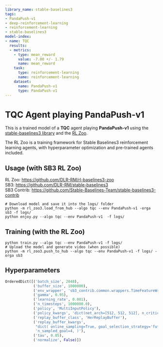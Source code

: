 ```yaml
---
library_name: stable-baselines3
tags:
- PandaPush-v1
- deep-reinforcement-learning
- reinforcement-learning
- stable-baselines3
model-index:
- name: TQC
  results:
  - metrics:
    - type: mean_reward
      value: -7.00 +/- 1.79
      name: mean_reward
    task:
      type: reinforcement-learning
      name: reinforcement-learning
    dataset:
      name: PandaPush-v1
      type: PandaPush-v1
---
```


# **TQC** Agent playing **PandaPush-v1**
This is a trained model of a **TQC** agent playing **PandaPush-v1**
using the [stable-baselines3 library](https://github.com/DLR-RM/stable-baselines3)
and the [RL Zoo](https://github.com/DLR-RM/rl-baselines3-zoo).

The RL Zoo is a training framework for Stable Baselines3
reinforcement learning agents,
with hyperparameter optimization and pre-trained agents included.

## Usage (with SB3 RL Zoo)

RL Zoo: https://github.com/DLR-RM/rl-baselines3-zoo<br/>
SB3: https://github.com/DLR-RM/stable-baselines3<br/>
SB3 Contrib: https://github.com/Stable-Baselines-Team/stable-baselines3-contrib

```
# Download model and save it into the logs/ folder
python -m rl_zoo3.load_from_hub --algo tqc --env PandaPush-v1 -orga sb3 -f logs/
python enjoy.py --algo tqc --env PandaPush-v1  -f logs/
```

## Training (with the RL Zoo)
```
python train.py --algo tqc --env PandaPush-v1 -f logs/
# Upload the model and generate video (when possible)
python -m rl_zoo3.push_to_hub --algo tqc --env PandaPush-v1 -f logs/ -orga sb3
```

## Hyperparameters
```python
OrderedDict([('batch_size', 2048),
             ('buffer_size', 1000000),
             ('env_wrapper', 'sb3_contrib.common.wrappers.TimeFeatureWrapper'),
             ('gamma', 0.95),
             ('learning_rate', 0.001),
             ('n_timesteps', 1000000.0),
             ('policy', 'MultiInputPolicy'),
             ('policy_kwargs', 'dict(net_arch=[512, 512, 512], n_critics=2)'),
             ('replay_buffer_class', 'HerReplayBuffer'),
             ('replay_buffer_kwargs',
              "dict( online_sampling=True, goal_selection_strategy='future', "
              'n_sampled_goal=4, )'),
             ('tau', 0.05),
             ('normalize', False)])
```
